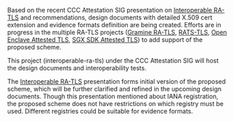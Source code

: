 Based on the recent CCC Attestation SIG presentation on [Interoperable RA-TLS](https://github.com/CCC-Attestation/meetings/blob/main/materials/ShanweiCen_Interoperable_ATLS.pdf) and recommendations, design documents with detailed X.509 cert extension and evidence formats definition are being created. Efforts are in progress in the multiple RA-TLS projects ([Gramine RA-TLS](https://github.com/gramineproject/gramine/tree/master/tools/sgx/ra-tls), [RATS-TLS](https://github.com/inclavare-containers/rats-tls), [Open Enclave Attested TLS](https://github.com/openenclave/openenclave/tree/master/samples/attested_tls), [SGX SDK Attested TLS](https://github.com/intel/linux-sgx/tree/master/SampleCode/SampleAttestedTLS)) to add support of the proposed scheme.

This project (interoperable-ra-tls) under the CCC Attestation SIG will host the design documents and interoperability tests.

The [Interoperable RA-TLS](https://github.com/CCC-Attestation/meetings/blob/main/materials/ShanweiCen_Interoperable_ATLS.pdf) presentation forms initial version of the proposed scheme, which will be further clarified and refined in the upcoming design documents. Though this presentation mentioned about IANA registration, the proposed scheme does not have restrictions on which registry must be used. Different registries could be suitable for evidence formats.
